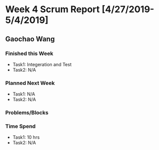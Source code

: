 # Week 4 Scrum Report [4/27/2019-5/4/2019]

## Gaochao Wang

### Finished this Week 
- Task1: Integeration and Test
- Task2: N/A

### Planned Next Week 
- Task1: N/A
- Task2: N/A

### Problems/Blocks


### Time Spend
- Task1: 10 hrs
- Task2: N/A